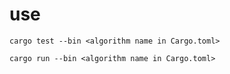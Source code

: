 # use

```shell
cargo test --bin <algorithm name in Cargo.toml>

cargo run --bin <algorithm name in Cargo.toml>
```
